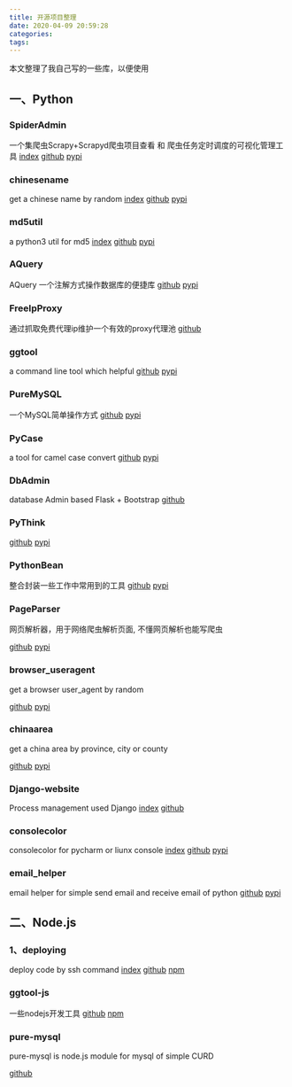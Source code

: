 ```yaml
---
title: 开源项目整理
date: 2020-04-09 20:59:28
categories:
tags:
---
```


本文整理了我自己写的一些库，以便使用
<!-- more -->

## 一、Python
### SpiderAdmin
一个集爬虫Scrapy+Scrapyd爬虫项目查看 和 爬虫任务定时调度的可视化管理工具
[index](https://www.pengshiyu.com/SpiderAdmin/) 
[github](https://github.com/mouday/SpiderAdmin)
[pypi](https://pypi.org/project/SpiderAdmin/)

### chinesename
get a chinese name by random 
[index](http://www.pengshiyu.com/chinesename/)
[github](https://github.com/mouday/chinesename)
[pypi](https://pypi.org/project/chinesename/)


### md5util
a python3 util for md5 
[index](http://www.pengshiyu.com/md5util/)
[github](https://github.com/mouday/md5util)
[pypi](https://pypi.org/project/md5util/)

### AQuery
AQuery 一个注解方式操作数据库的便捷库
[github](https://github.com/mouday/AQuery)
[pypi](https://pypi.org/project/AQuery/)


### FreeIpProxy
通过抓取免费代理ip维护一个有效的proxy代理池
[github](https://github.com/mouday/FreeIpProxy)

### ggtool
a command line tool which helpful
[github](https://github.com/mouday/ggtool)
[pypi](https://pypi.org/project/ggtool/)

### PureMySQL
一个MySQL简单操作方式
[github](https://github.com/mouday/PureMySQL)
[pypi](https://pypi.org/project/PureMySQL/)

### PyCase
a tool for camel case convert
[github](https://github.com/mouday/PyCase)
[pypi](https://pypi.org/project/PyCase/)

### DbAdmin
database Admin based Flask + Bootstrap
[github](https://github.com/mouday/DbAdmin)


### PyThink
[github](https://github.com/mouday/PyThink)
[pypi](https://pypi.org/project/PyThink/)


### PythonBean
整合封装一些工作中常用到的工具
[github](https://github.com/mouday/PythonBean)
[pypi](https://pypi.org/project/PythonBean/)

### PageParser
网页解析器，用于网络爬虫解析页面, 不懂网页解析也能写爬虫

[github](https://github.com/mouday/PageParser)
[pypi](https://pypi.org/project/page-parser/)

### browser_useragent
get a browser user_agent by random

[github](https://github.com/mouday/browser_useragent)
[pypi](https://pypi.org/project/page-parser/)

### chinaarea 
get a china area by province, city or county

[github](https://github.com/mouday/chinaarea)
[pypi](https://pypi.org/project/chinaarea/)

### Django-website
Process management used Django 
[index](https://www.pengshiyu.com/Django-website/)
[github](https://github.com/mouday/chinaarea)

### consolecolor
consolecolor for pycharm or liunx console 
[index](http://www.pengshiyu.com/consolecolor/)
[github](https://github.com/mouday/consolecolor)
[pypi](https://pypi.org/project/consolecolor/)

### email_helper
email helper for simple send email and receive email of python
[github](https://github.com/mouday/email_helper)
[pypi](https://pypi.org/project/email-helper/)


## 二、Node.js
### 1、deploying
deploy code by ssh command
[index](https://www.pengshiyu.com/deploying/) 
[github](https://github.com/mouday/deploying) 
[npm](https://www.npmjs.com/package/deploying)

### ggtool-js
一些nodejs开发工具
[github](https://github.com/mouday/ggtool-js)
[npm](https://www.npmjs.com/package/ggtool-js)

### pure-mysql
pure-mysql is node.js module for mysql of simple CURD

[github](https://github.com/mouday/pure-mysql)